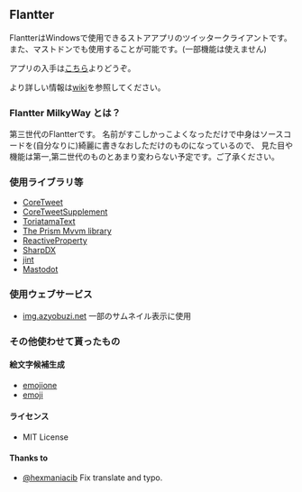 ﻿Flantter
--

FlantterはWindowsで使用できるストアアプリのツイッタークライアントです。
また、マストドンでも使用することが可能です。(一部機能は使えません)

アプリの入手は[こちら](http://apps.microsoft.com/windows/ja-jp/app/flantter/cedc3eca-9d14-452e-bf40-0e32bd76b5b7)よりどうぞ。

より詳しい情報は[wiki](https://github.com/cucmberium/Flantter.MilkyWay/wiki)を参照してください。

### Flantter MilkyWay とは？

第三世代のFlantterです。
名前がすこしかっこよくなっただけで中身はソースコードを(自分なりに)綺麗に書きなおしただけのものになっているので、
見た目や機能は第一,第二世代のものとあまり変わらない予定です。ご了承ください。

### 使用ライブラリ等

* [CoreTweet](https://github.com/CoreTweet/CoreTweet)
* [CoreTweetSupplement](https://github.com/CoreTweet/CoreTweetSupplement)
* [ToriatamaText](https://github.com/azyobuzin/ToriatamaText)
* [The Prism Mvvm library](https://github.com/PrismLibrary/Prism)
* [ReactiveProperty](https://github.com/runceel/ReactiveProperty)
* [SharpDX](https://github.com/sharpdx/SharpDX)
* [jint](https://github.com/sebastienros/jint)
* [Mastodot](https://github.com/yamachu/Mastodot)

### 使用ウェブサービス

* [img.azyobuzi.net](http://img.azyobuzi.net/) 一部のサムネイル表示に使用

### その他使わせて貰ったもの

#### 絵文字候補生成

* [emojione](https://github.com/Ranks/emojione)
* [emoji](https://github.com/carpedm20/emoji)

#### ライセンス

* MIT License

#### Thanks to

* [@hexmaniacib](https://twitter.com/hexmaniacib) Fix translate and typo.